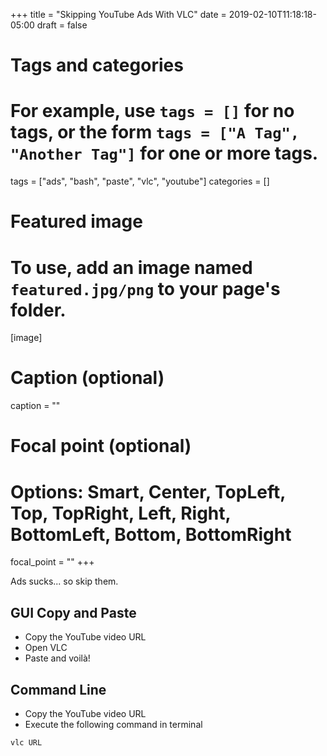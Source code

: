 +++
title = "Skipping YouTube Ads With VLC"
date = 2019-02-10T11:18:18-05:00
draft = false

# Tags and categories
# For example, use `tags = []` for no tags, or the form `tags = ["A Tag", "Another Tag"]` for one or more tags.
tags = ["ads", "bash", "paste", "vlc", "youtube"]
categories = []

# Featured image
# To use, add an image named `featured.jpg/png` to your page's folder.
[image]
  # Caption (optional)
  caption = ""

  # Focal point (optional)
  # Options: Smart, Center, TopLeft, Top, TopRight, Left, Right, BottomLeft, Bottom, BottomRight
  focal_point = ""
+++

Ads sucks... so skip them.

<!--more-->

## GUI Copy and Paste

- Copy the YouTube video URL
- Open VLC
- Paste and voilà!

## Command Line

- Copy the YouTube video URL
- Execute the following command in terminal

```bash
vlc URL
```

